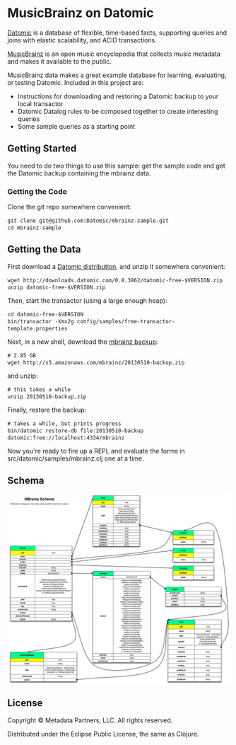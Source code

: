 # MusicBrainz on Datomic

[Datomic](http://datomic.com) is a database of flexible, time-based
facts, supporting queries and joins with elastic scalability, and ACID
transactions.

[MusicBrainz](http://musicbrainz.org) is an open music encyclopedia
that collects music metadata and makes it available to the public.

MusicBrainz data makes a great example database for learning,
evaluating, or testing Datomic.  Included in this project are:

* Instructions for downloading and restoring a Datomic backup to your local transactor
* Datomic Datalog rules to be composed together to create interesting queries
* Some sample queries as a starting point

## Getting Started

You need to do two things to use this sample: get the sample code and
get the Datomic backup containing the mbrainz data.

### Getting the Code

Clone the git repo somewhere convenient:

    git clone git@github.com:Datomic/mbrainz-sample.git
    cd mbrainz-sample

## Getting the Data

First download a [Datomic distribution](http://www.datomic.com/get-datomic.html), and unzip it somewhere convenient:

    wget http://downloads.datomic.com/0.8.3862/datomic-free-$VERSION.zip
    unzip datomic-free-$VERSION.zip

Then, start the transactor (using a large enough heap):

    cd datomic-free-$VERSION
    bin/transactor -Xmx2g config/samples/free-transactor-template.properties

Next, in a new shell, download the
[mbrainz backup](http://s3.amazonaws.com/mbrainz/20130510-backup.zip):

    # 2.85 GB
    wget http://s3.amazonaws.com/mbrainz/20130510-backup.zip

and unzip:

    # this takes a while
    unzip 20130510-backup.zip

Finally, restore the backup:

    # takes a while, but prints progress
    bin/datomic restore-db file:20130510-backup datomic:free://localhost:4334/mbrainz

Now you're ready to fire up a REPL and evaluate the forms in
src/datomic/samples/mbrainz.clj one at a time.

## Schema

![mbrainz schema](schema.png)

## License

Copyright © Metadata Partners, LLC. All rights reserved.

Distributed under the Eclipse Public License, the same as Clojure.

